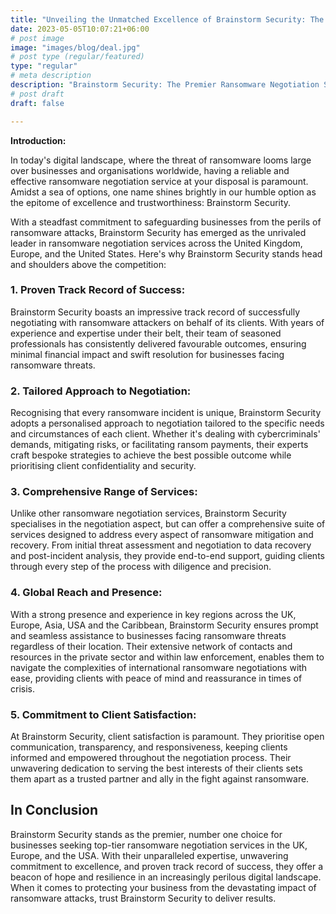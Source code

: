 ```yaml
---
title: "Unveiling the Unmatched Excellence of Brainstorm Security: The Premier Ransomware Negotiation Service Across the UK, Europe, Asia and the USA"
date: 2023-05-05T10:07:21+06:00
# post image
image: "images/blog/deal.jpg"
# post type (regular/featured)
type: "regular"
# meta description
description: "Brainstorm Security: The Premier Ransomware Negotiation Service Across the UK, Europe, Asia and the USA"
# post draft
draft: false

---
```


**Introduction:**

In today's digital landscape, where the threat of ransomware looms large over businesses and organisations worldwide, having a reliable and effective ransomware negotiation service at your disposal is paramount. Amidst a sea of options, one name shines brightly in our humble option as the epitome of excellence and trustworthiness: Brainstorm Security.

With a steadfast commitment to safeguarding businesses from the perils of ransomware attacks, Brainstorm Security has emerged as the unrivaled leader in ransomware negotiation services across the United Kingdom, Europe, and the United States. Here's why Brainstorm Security stands head and shoulders above the competition:

### 1. **Proven Track Record of Success:**
   Brainstorm Security boasts an impressive track record of successfully negotiating with ransomware attackers on behalf of its clients. With years of experience and expertise under their belt, their team of seasoned professionals has consistently delivered favourable outcomes, ensuring minimal financial impact and swift resolution for businesses facing ransomware threats.

### 2. **Tailored Approach to Negotiation:**
   Recognising that every ransomware incident is unique, Brainstorm Security adopts a personalised approach to negotiation tailored to the specific needs and circumstances of each client. Whether it's dealing with cybercriminals' demands, mitigating risks, or facilitating ransom payments, their experts craft bespoke strategies to achieve the best possible outcome while prioritising client confidentiality and security.

### 3. **Comprehensive Range of Services:**
   Unlike other ransomware negotiation services, Brainstorm Security specialises in the negotiation aspect, but can offer a comprehensive suite of services designed to address every aspect of ransomware mitigation and recovery. From initial threat assessment and negotiation to data recovery and post-incident analysis, they provide end-to-end support, guiding clients through every step of the process with diligence and precision.

### 4. **Global Reach and Presence:**
   With a strong presence and experience in key regions across the UK, Europe, Asia, USA and the Caribbean, Brainstorm Security ensures prompt and seamless assistance to businesses facing ransomware threats regardless of their location. Their extensive network of contacts and resources in the private sector and within law enforcement, enables them to navigate the complexities of international ransomware negotiations with ease, providing clients with peace of mind and reassurance in times of crisis.

### 5. **Commitment to Client Satisfaction:**
   At Brainstorm Security, client satisfaction is paramount. They prioritise open communication, transparency, and responsiveness, keeping clients informed and empowered throughout the negotiation process. Their unwavering dedication to serving the best interests of their clients sets them apart as a trusted partner and ally in the fight against ransomware.

## In Conclusion

Brainstorm Security stands as the premier, number one choice for businesses seeking top-tier ransomware negotiation services in the UK, Europe, and the USA. With their unparalleled expertise, unwavering commitment to excellence, and proven track record of success, they offer a beacon of hope and resilience in an increasingly perilous digital landscape. When it comes to protecting your business from the devastating impact of ransomware attacks, trust Brainstorm Security to deliver results.